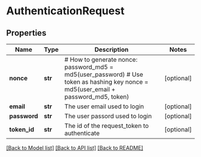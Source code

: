 # AuthenticationRequest

## Properties
Name | Type | Description | Notes
------------ | ------------- | ------------- | -------------
**nonce** | **str** | # How to generate nonce: password_md5 &#x3D; md5(user_password) # Use token as hashing key nonce &#x3D; md5(user_email + password_md5, token)  | [optional] 
**email** | **str** | The user email used to login | [optional] 
**password** | **str** | The user passord used to login | [optional] 
**token_id** | **str** | The id of the request_token to authenticate | [optional] 

[[Back to Model list]](../README.md#documentation-for-models) [[Back to API list]](../README.md#documentation-for-api-endpoints) [[Back to README]](../README.md)


